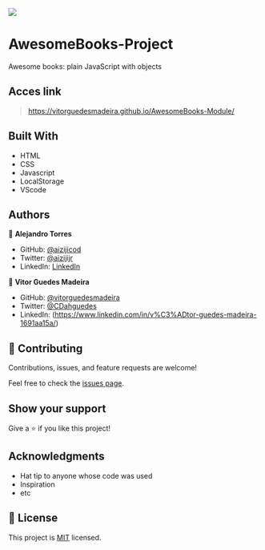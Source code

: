 ![](https://img.shields.io/badge/Microverse-blueviolet)
# AwesomeBooks-Project
Awesome books: plain JavaScript with objects

## Acces link

> https://vitorguedesmadeira.github.io/AwesomeBooks-Module/

## Built With

- HTML
- CSS
- Javascript
- LocalStorage
- VScode

## Authors

👤 **Alejandro Torres**

- GitHub: [@aizijicod](https://github.com/aizjicod)
- Twitter: [@aizijijr](https://twitter.com/aizijijr)
- LinkedIn: [LinkedIn](https://www.linkedin.com/in/aiziji/)


👤 **Vitor Guedes Madeira**

- GitHub: [@vitorguedesmadeira](https://github.com/VitorGuedesMadeira)
- Twitter: [@CDahguedes](https://twitter.com/CDahguedes)
- LinkedIn: (https://www.linkedin.com/in/v%C3%ADtor-guedes-madeira-1691aa15a/)

## 🤝 Contributing

Contributions, issues, and feature requests are welcome!

Feel free to check the [issues page](../../issues/).

## Show your support

Give a ⭐️ if you like this project!

## Acknowledgments

- Hat tip to anyone whose code was used
- Inspiration
- etc

## 📝 License

This project is [MIT](./MIT.md) licensed.
